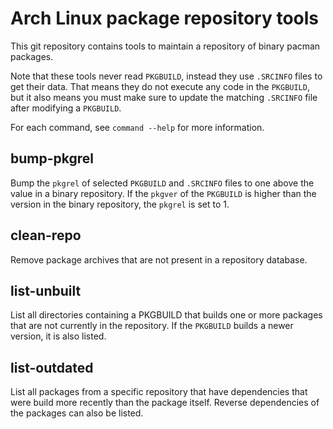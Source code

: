 # Arch Linux package repository tools

This git repository contains tools to maintain a repository of binary pacman packages.

Note that these tools never read `PKGBUILD`, instead they use `.SRCINFO` files to get their data.
That means they do not execute any code in the `PKGBUILD`,
but it also means you must make sure to update the matching `.SRCINFO` file after modifying a `PKGBUILD`.

For each command, see `command --help` for more information.

## bump-pkgrel
Bump the `pkgrel` of selected `PKGBUILD` and `.SRCINFO` files to one above the value in a binary repository.
If the `pkgver` of the `PKGBUILD` is higher than the version in the binary repository, the `pkgrel` is set to 1.

## clean-repo
Remove package archives that are not present in a repository database.

## list-unbuilt
List all directories containing a PKGBUILD that builds one or more packages that are not currently in the repository.
If the `PKGBUILD` builds a newer version, it is also listed.

## list-outdated
List all packages from a specific repository that have dependencies that were build more recently than the package itself.
Reverse dependencies of the packages can also be listed.
